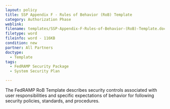 ```yaml
---
layout: policy   
title: SSP Appendix F - Rules of Behavior (RoB) Template
category: Authorization Phase
weblink:
filename: templates/SSP-Appendix-F-Rules-of-Behavior-(RoB)-Template.docx
filetype: word
fileinfo: word - 116KB
condition: new
partner: All Partners
doctype:
  - Template
tags:
  - FedRAMP Security Package
  - System Security Plan

---
```

The FedRAMP RoB Template describes security controls associated with user responsibilities and specific expectations of behavior for following security policies, standards, and procedures.
